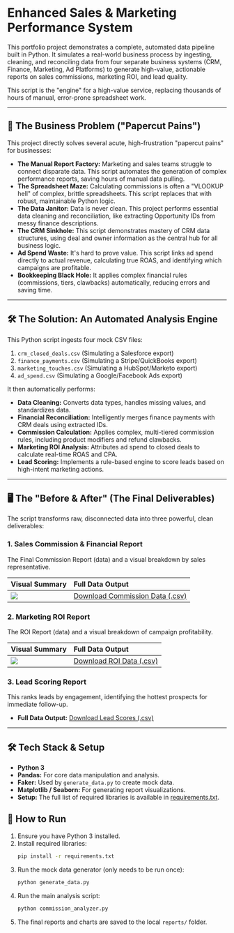 # Enhanced Sales & Marketing Performance System

This portfolio project demonstrates a complete, automated data pipeline built in Python. It simulates a real-world business process by ingesting, cleaning, and reconciling data from four separate business systems (CRM, Finance, Marketing, Ad Platforms) to generate high-value, actionable reports on sales commissions, marketing ROI, and lead quality.

This script is the "engine" for a high-value service, replacing thousands of hours of manual, error-prone spreadsheet work.

---

## 🚀 The Business Problem ("Papercut Pains")

This project directly solves several acute, high-frustration "papercut pains" for businesses:

* **The Manual Report Factory:** Marketing and sales teams struggle to connect disparate data. This script automates the generation of complex performance reports, saving hours of manual data pulling.
* **The Spreadsheet Maze:** Calculating commissions is often a "VLOOKUP hell" of complex, brittle spreadsheets. This script replaces that with robust, maintainable Python logic.
* **The Data Janitor:** Data is never clean. This project performs essential data cleaning and reconciliation, like extracting Opportunity IDs from messy finance descriptions.
* **The CRM Sinkhole:** This script demonstrates mastery of CRM data structures, using deal and owner information as the central hub for all business logic.
* **Ad Spend Waste:** It's hard to prove value. This script links ad spend directly to actual revenue, calculating true ROAS, and identifying which campaigns are profitable.
* **Bookkeeping Black Hole:** It applies complex financial rules (commissions, tiers, clawbacks) automatically, reducing errors and saving time.

---

## 🛠️ The Solution: An Automated Analysis Engine

This Python script ingests four mock CSV files:
1.  `crm_closed_deals.csv` (Simulating a Salesforce export)
2.  `finance_payments.csv` (Simulating a Stripe/QuickBooks export)
3.  `marketing_touches.csv` (Simulating a HubSpot/Marketo export)
4.  `ad_spend.csv` (Simulating a Google/Facebook Ads export)

It then automatically performs:
* **Data Cleaning:** Converts data types, handles missing values, and standardizes data.
* **Financial Reconciliation:** Intelligently merges finance payments with CRM deals using extracted IDs.
* **Commission Calculation:** Applies complex, multi-tiered commission rules, including product modifiers and refund clawbacks.
* **Marketing ROI Analysis:** Attributes ad spend to closed deals to calculate real-time ROAS and CPA.
* **Lead Scoring:** Implements a rule-based engine to score leads based on high-intent marketing actions.

---

## 🖥️ The "Before & After" (The Final Deliverables)

The script transforms raw, disconnected data into three powerful, clean deliverables:

### 1. Sales Commission & Financial Report

The Final Commission Report (data) and a visual breakdown by sales representative.

| **Visual Summary** | **Full Data Output** |
| :--- | :--- |
| **![](/reports/commission_by_rep.png)** | [Download Commission Data (.csv)](/reports/final_commission_report.csv) |

### 2. Marketing ROI Report

The ROI Report (data) and a visual breakdown of campaign profitability.

| **Visual Summary** | **Full Data Output** |
| :--- | :--- |
| **![](/reports/roas_by_campaign.png)** | [Download ROI Data (.csv)](/reports/marketing_roi_report.csv) |

### 3. Lead Scoring Report

This ranks leads by engagement, identifying the hottest prospects for immediate follow-up.

* **Full Data Output:** [Download Lead Scores (.csv)](/reports/top_lead_scores.csv)

---

## 🛠️ Tech Stack & Setup

* **Python 3**
* **Pandas:** For core data manipulation and analysis.
* **Faker:** Used by `generate_data.py` to create mock data.
* **Matplotlib / Seaborn:** For generating report visualizations.
* **Setup:** The full list of required libraries is available in [requirements.txt](/requirements.txt).

## 🚀 How to Run

1.  Ensure you have Python 3 installed.
2.  Install required libraries:
    ```sh
    pip install -r requirements.txt
    ```
3.  Run the mock data generator (only needs to be run once):
    ```sh
    python generate_data.py
    ```
4.  Run the main analysis script:
    ```sh
    python commission_analyzer.py
    ```
5.  The final reports and charts are saved to the local `reports/` folder.